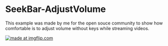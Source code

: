 # SeekBar-AdjustVolume
This example was made by me for the open souce community to show how comfortable is to adjust volume without keys  while streaming videos.


<a href="https://imgflip.com/gif/22gokn"><img src="https://i.imgflip.com/22gokn.gif" title="made at imgflip.com"/></a>
